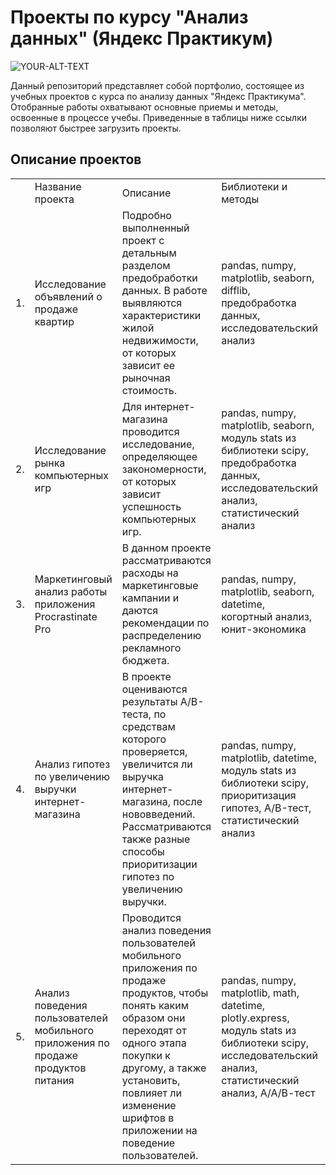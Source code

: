#    Проекты по курсу "Анализ данных" (Яндекс Практикум)

<picture>
 <source media="(prefers-color-scheme: dark)" srcset="YOUR-DARKMODE-IMAGE">
 <source media="(prefers-color-scheme: light)" srcset="картинка.jpg">
 <img alt="YOUR-ALT-TEXT" src="YOUR-DEFAULT-IMAGE">
</picture>


Данный репозиторий представляет собой портфолио, состоящее из учебных проектов с курса по анализу данных "Яндекс Практикума". 
Отобранные работы охватывают основные приемы и методы, освоенные в процессе учебы. Приведенные в таблицы ниже ссылки позволяют быстрее загрузить проекты.

## Описание проектов

<table>
  <tr>
    <td>&nbsp;</td>
    <td>Название проекта</td>
    <td>Описание</td>
    <td>Библиотеки и методы</td>
    <td>  Ссылка  </td>
  </tr>
  <tr>
    <td>1.</td>
    <td>Исследование объявлений о продаже квартир</td>
    <td>Подробно выполненный проект с детальным разделом предобработки данных. В работе выявляются характеристики жилой недвижимости, от которых зависит ее рыночная стоимость.</td>
    <td>pandas, numpy, matplotlib, seaborn, difflib, предобработка данных, исследовательский анализ</td>
    <td><a href="https://nbviewer.org/github/leilaall/da_YP/blob/main/1.%20Исследование%20объявлений%20о%20продаже%20квартир/Исследование%20объявлений%20о%20продаже%20квартир.ipynb" target="_blank">Проект 1</a></td>
  </tr>
  <tr>
    <td>2.</td>
    <td>Исследование рынка компьютерных игр</td>
    <td>Для интернет-магазина проводится исследование, определяющее закономерности, от которых зависит успешность компьютерных игр.</td>
    <td>pandas, numpy, matplotlib, seaborn, модуль stats из библиотеки scipy, предобработка данных, исследовательский анализ, статистический анализ</td>
    <td><a href="https://nbviewer.org/github/leilaall/da_YP/blob/main/2.%20Исследование%20рынка%20компьютерных%20игр/Исследование%20рынка%20компьютерных%20игр.ipynb" target="_blank">Проект 2</a></td>
  </tr>
  <tr>
    <td>3.</td>
    <td>Маркетинговый анализ работы приложения Procrastinate Pro</td>
    <td>В данном проекте рассматриваются расходы на маркетинговые кампании и даются рекомендации по распределению рекламного бюджета. </td>
    <td>pandas, numpy, matplotlib, seaborn, datetime, когортный анализ, юнит-экономика</td>
    <td><a href="https://nbviewer.org/github/leilaall/da_YP/blob/main/3.%20Маркетинговый%20анализ%20работы%20приложения%20Procrastinate%20Pro/Маркетинговый%20анализ%20работы%20приложения%20Procrastinate%20Pro.ipynb" target="_blank">Проект 3</a></td>
  </tr>
  <tr>
    <td>4.</td>
    <td>Анализ гипотез по увеличению выручки интернет-магазина</td>
    <td>В проекте оцениваются результаты A/B-теста, по средствам которого проверяется, увеличится ли выручка интернет-магазина, после нововведений. Рассматриваются также разные способы приоритизации гипотез по увеличению выручки.</td>
    <td>pandas, numpy, matplotlib, datetime, модуль stats из библиотеки scipy, приоритизация гипотез, A/B-тест, статистический анализ</td>
    <td><a href="https://nbviewer.org/github/leilaall/da_YP/blob/main/4.%20Анализ%20гипотез%20по%20увеличению%20выручки%20интернет-магазина/Анализ%20гипотез%20по%20увеличению%20выручки%20интернет-магазина.ipynb" target="_blank">Проект 4</a></td>
  </tr>
  <tr>
    <td>5.</td>
    <td>Анализ поведения пользователей мобильного приложения по продаже продуктов питания</td>
    <td>Проводится анализ поведения пользователей мобильного приложения по продаже продуктов, чтобы понять каким образом они переходят от одного этапа покупки к другому, а также установить, повлияет ли изменение шрифтов в приложении на поведение пользователей.</td>
    <td>pandas, numpy, matplotlib, math, datetime, plotly.express, модуль stats из библиотеки scipy, исследовательский анализ, статистический анализ, А/А/В-тест</td>
    <td><a href="https://nbviewer.org/github/leilaall/da_YP/blob/main/5.%20Анализ%20поведения%20пользователей%20мобильного%20приложения%20по%20продаже%20продуктов%20питания/Анализ%20поведения%20пользователей%20мобильного%20приложения%20по%20продаже%20продуктов%20питания.ipynb" target="_blank">Проект 5</a></td>
  </tr>
</table>

